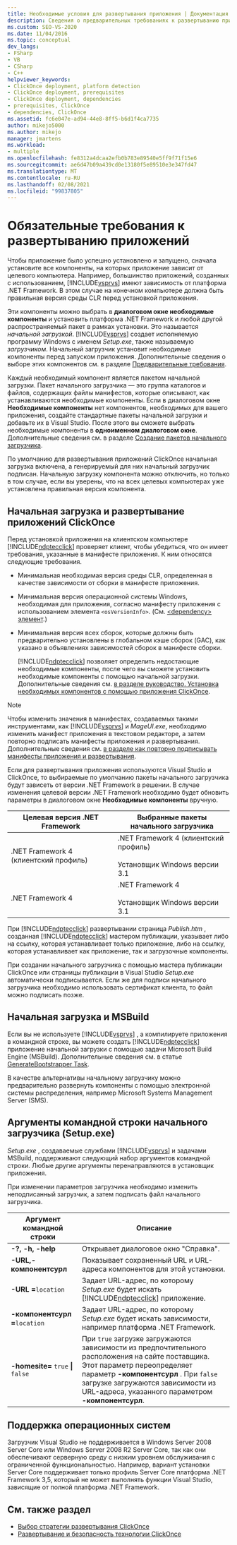 ```yaml
---
title: Необходимые условия для развертывания приложения | Документация Майкрософт
description: Сведения о предварительных требованиях к развертыванию приложений, включая использование диалогового окна "необходимые компоненты" и пакетов загрузчика.
ms.custom: SEO-VS-2020
ms.date: 11/04/2016
ms.topic: conceptual
dev_langs:
- FSharp
- VB
- CSharp
- C++
helpviewer_keywords:
- ClickOnce deployment, platform detection
- ClickOnce deployment, prerequisites
- ClickOnce deployment, dependencies
- prerequisites, ClickOnce
- dependencies, ClickOnce
ms.assetid: fc6e047e-ad94-44e8-8ff5-b6d1f4ca7735
author: mikejo5000
ms.author: mikejo
manager: jmartens
ms.workload:
- multiple
ms.openlocfilehash: fe8312a4dcaa2efb0b783e89540e5ff9f71f15e6
ms.sourcegitcommit: ae6d47b09a439cd0e13180f5e89510e3e347fd47
ms.translationtype: MT
ms.contentlocale: ru-RU
ms.lasthandoff: 02/08/2021
ms.locfileid: "99837805"
---
```

# <a name="application-deployment-prerequisites"></a>Обязательные требования к развертыванию приложений

Чтобы приложение было успешно установлено и запущено, сначала установите все компоненты, на которых приложение зависит от целевого компьютера. Например, большинство приложений, созданных с использованием, [!INCLUDE[vsprvs](../code-quality/includes/vsprvs_md.md)] имеют зависимость от платформа .NET Framework. В этом случае на конечном компьютере должна быть правильная версия среды CLR перед установкой приложения.

 Эти компоненты можно выбрать в **диалоговом окне необходимые компоненты** и установить платформа .NET Framework и любой другой распространяемый пакет в рамках установки. Это называется *начальной загрузкой*. [!INCLUDE[vsprvs](../code-quality/includes/vsprvs_md.md)] создает исполняемую программу Windows с именем *Setup.exe*, также называемую *загрузчиком*. Начальный загрузчик установит необходимые компоненты перед запуском приложения. Дополнительные сведения о выборе этих компонентов см. в разделе [Предварительные требования](../ide/reference/prerequisites-dialog-box.md).

 Каждый необходимый компонент является пакетом начальной загрузки. Пакет начального загрузчика — это группа каталогов и файлов, содержащих файлы манифестов, которые описывают, как устанавливаются необходимые компоненты. Если в диалоговом окне **Необходимые компоненты** нет компонентов, необходимых для вашего приложения, создайте стандартные пакеты начальной загрузки и добавьте их в Visual Studio. После этого вы сможете выбрать необходимые компоненты в **одноименном диалоговом окне**. Дополнительные сведения см. в разделе [Создание пакетов начального загрузчика](../deployment/creating-bootstrapper-packages.md).

 По умолчанию для развертывания приложений ClickOnce начальная загрузка включена, а генерируемый для них начальный загрузчик подписан. Начальную загрузку компонента можно отключить, но только в том случае, если вы уверены, что на всех целевых компьютерах уже установлена правильная версия компонента.

## <a name="bootstrapping-and-clickonce-deployment"></a>Начальная загрузка и развертывание приложений ClickOnce
 Перед установкой приложения на клиентском компьютере [!INCLUDE[ndptecclick](../deployment/includes/ndptecclick_md.md)] проверяет клиент, чтобы убедиться, что он имеет требования, указанные в манифесте приложения. К ним относятся следующие требования.

- Минимальная необходимая версия среды CLR, определенная в качестве зависимости от сборки в манифесте приложения.

- Минимальная версия операционной системы Windows, необходимая для приложения, согласно манифесту приложения с использованием элемента `<osVersionInfo>`. (См. [ \<dependency> элемент](../deployment/dependency-element-clickonce-application.md).)

- Минимальная версия всех сборок, которые должны быть предварительно установлены в глобальном кэше сборок (GAC), как указано в объявлениях зависимостей сборок в манифесте сборки.

  [!INCLUDE[ndptecclick](../deployment/includes/ndptecclick_md.md)] позволяет определить недостающие необходимые компоненты, после чего вы сможете установить необходимые компоненты с помощью начальной загрузки. Дополнительные сведения см. [в разделе руководство. Установка необходимых компонентов с помощью приложения ClickOnce](../deployment/how-to-install-prerequisites-with-a-clickonce-application.md).

> [!NOTE]
> Чтобы изменить значения в манифестах, создаваемых такими инструментами, как [!INCLUDE[vsprvs](../code-quality/includes/vsprvs_md.md)] и *MageUI.exe*, необходимо изменить манифест приложения в текстовом редакторе, а затем повторно подписать манифесты приложения и развертывания. Дополнительные сведения см. [в разделе как повторно подписывать манифесты приложения и развертывания](../deployment/how-to-re-sign-application-and-deployment-manifests.md).

 Если для развертывания приложения используются Visual Studio и ClickOnce, то выбираемые по умолчанию пакеты начального загрузчика будут зависеть от версии .NET Framework в решении. В случае изменения целевой версии .NET Framework необходимо будет обновить параметры в диалоговом окне **Необходимые компоненты** вручную.

|Целевая версия .NET Framework|Выбранные пакеты начального загрузчика|
|---------------------------|------------------------------------|
|.NET Framework 4 (клиентский профиль)|.NET Framework 4 (клиентский профиль)<br /><br /> Установщик Windows версии 3.1|
|.NET Framework 4|.NET Framework 4<br /><br /> Установщик Windows версии 3.1|

 При [!INCLUDE[ndptecclick](../deployment/includes/ndptecclick_md.md)] развертывании страница *Publish.htm* , созданная [!INCLUDE[ndptecclick](../deployment/includes/ndptecclick_md.md)] мастером публикации, указывает либо на ссылку, которая устанавливает только приложение, либо на ссылку, которая устанавливает как приложение, так и загрузочные компоненты.

 При создании начального загрузчика с помощью мастера публикации ClickOnce или страницы публикации в Visual Studio *Setup.exe* автоматически подписывается. Если же для подписи начального загрузчика необходимо использовать сертификат клиента, то файл можно подписать позже.

## <a name="bootstrapping-and-msbuild"></a>Начальная загрузка и MSBuild
 Если вы не используете [!INCLUDE[vsprvs](../code-quality/includes/vsprvs_md.md)] , а компилируете приложения в командной строке, вы можете создать [!INCLUDE[ndptecclick](../deployment/includes/ndptecclick_md.md)] приложение начальной загрузки с помощью задачи Microsoft Build Engine (MSBuild). Дополнительные сведения см. в статье [GenerateBootstrapper Task](../msbuild/generatebootstrapper-task.md).

 В качестве альтернативы начальному загрузчику можно предварительно развернуть компоненты с помощью электронной системы распределения, например Microsoft Systems Management Server (SMS).

## <a name="bootstrapper-setupexe-command-line-arguments"></a>Аргументы командной строки начального загрузчика (Setup.exe)
 *Setup.exe* , создаваемые службами [!INCLUDE[vsprvs](../code-quality/includes/vsprvs_md.md)] и задачами MSBuild, поддерживают следующий набор аргументов командной строки. Любые другие аргументы перенаправляются в установщик приложения.

 При изменении параметров загрузчика необходимо изменить неподписанный загрузчик, а затем подписать файл начального загрузчика.

| Аргумент командной строки | Описание |
| - | - |
| **-?, -h, -help** | Открывает диалоговое окно "Справка". |
| **-URL,-компонентсурл** | Показывает сохраненный URL и URL-адреса компонентов для этой установки. |
| **-URL =**`location` | Задает URL-адрес, по которому *Setup.exe* будет искать [!INCLUDE[ndptecclick](../deployment/includes/ndptecclick_md.md)] приложение. |
| **-компонентсурл =**`location` | Задает URL-адрес, по которому *Setup.exe* будет искать зависимости, например платформа .NET Framework. |
| **-homesite=** `true` **&#124;** `false` | При `true` загрузке загружаются зависимости из предпочтительного расположения на сайте поставщика. Этот параметр переопределяет параметр **-компонентсурл** . При `false` загрузке загружаются зависимости из URL-адреса, указанного параметром **-компонентсурл**. |

## <a name="operating-system-support"></a>Поддержка операционных систем
 Загрузчик Visual Studio не поддерживается в Windows Server 2008 Server Core или Windows Server 2008 R2 Server Core, так как они обеспечивают серверную среду с низким уровнем обслуживания с ограниченной функциональностью. Например, вариант установки Server Core поддерживает только профиль Server Core платформа .NET Framework 3,5, который не может выполнять функции Visual Studio, зависящие от полной платформа .NET Framework.

## <a name="see-also"></a>См. также раздел
- [Выбор стратегии развертывания ClickOnce](../deployment/choosing-a-clickonce-deployment-strategy.md)
- [Развертывание и безопасность технологии ClickOnce](../deployment/clickonce-security-and-deployment.md)